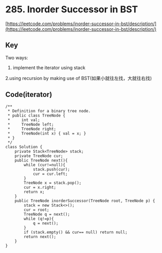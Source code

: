 # 285. Inorder Successor in BST
[https://leetcode.com/problems/inorder-successor-in-bst/description/](https://leetcode.com/problems/inorder-successor-in-bst/description/)
## Key
Two ways:

1. implement the iterator using stack 

2.using recursion by making use of BST(如果小就往左找，大就往右找)

## Code(iterator)
```
/**
 * Definition for a binary tree node.
 * public class TreeNode {
 *     int val;
 *     TreeNode left;
 *     TreeNode right;
 *     TreeNode(int x) { val = x; }
 * }
 */
class Solution {
    private Stack<TreeNode> stack;
    private TreeNode cur;
    public TreeNode next(){
        while (cur!=null){
            stack.push(cur);
            cur = cur.left;
        }
        TreeNode x = stack.pop();
        cur = x.right;
        return x;
    }
    public TreeNode inorderSuccessor(TreeNode root, TreeNode p) {
        stack = new Stack<>();        
        cur = root;
        TreeNode q = next();
        while (q!=p){
            q = next();
        }
        if (stack.empty() && cur== null) return null;
        return next();
    }
}
```
